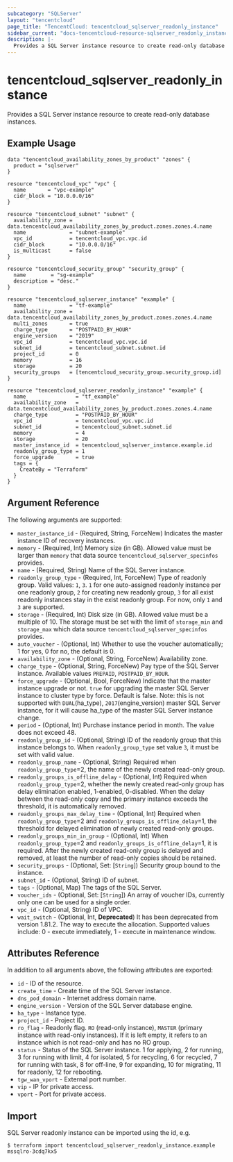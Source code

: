 ```yaml
---
subcategory: "SQLServer"
layout: "tencentcloud"
page_title: "TencentCloud: tencentcloud_sqlserver_readonly_instance"
sidebar_current: "docs-tencentcloud-resource-sqlserver_readonly_instance"
description: |-
  Provides a SQL Server instance resource to create read-only database instances.
---
```


# tencentcloud_sqlserver_readonly_instance

Provides a SQL Server instance resource to create read-only database instances.

## Example Usage

```hcl
data "tencentcloud_availability_zones_by_product" "zones" {
  product = "sqlserver"
}

resource "tencentcloud_vpc" "vpc" {
  name       = "vpc-example"
  cidr_block = "10.0.0.0/16"
}

resource "tencentcloud_subnet" "subnet" {
  availability_zone = data.tencentcloud_availability_zones_by_product.zones.zones.4.name
  name              = "subnet-example"
  vpc_id            = tencentcloud_vpc.vpc.id
  cidr_block        = "10.0.0.0/16"
  is_multicast      = false
}

resource "tencentcloud_security_group" "security_group" {
  name        = "sg-example"
  description = "desc."
}

resource "tencentcloud_sqlserver_instance" "example" {
  name              = "tf-example"
  availability_zone = data.tencentcloud_availability_zones_by_product.zones.zones.4.name
  multi_zones       = true
  charge_type       = "POSTPAID_BY_HOUR"
  engine_version    = "2019"
  vpc_id            = tencentcloud_vpc.vpc.id
  subnet_id         = tencentcloud_subnet.subnet.id
  project_id        = 0
  memory            = 16
  storage           = 20
  security_groups   = [tencentcloud_security_group.security_group.id]
}

resource "tencentcloud_sqlserver_readonly_instance" "example" {
  name                = "tf_example"
  availability_zone   = data.tencentcloud_availability_zones_by_product.zones.zones.4.name
  charge_type         = "POSTPAID_BY_HOUR"
  vpc_id              = tencentcloud_vpc.vpc.id
  subnet_id           = tencentcloud_subnet.subnet.id
  memory              = 4
  storage             = 20
  master_instance_id  = tencentcloud_sqlserver_instance.example.id
  readonly_group_type = 1
  force_upgrade       = true
  tags = {
    CreateBy = "Terraform"
  }
}
```

## Argument Reference

The following arguments are supported:

* `master_instance_id` - (Required, String, ForceNew) Indicates the master instance ID of recovery instances.
* `memory` - (Required, Int) Memory size (in GB). Allowed value must be larger than `memory` that data source `tencentcloud_sqlserver_specinfos` provides.
* `name` - (Required, String) Name of the SQL Server instance.
* `readonly_group_type` - (Required, Int, ForceNew) Type of readonly group. Valid values: `1`, `3`. `1` for one auto-assigned readonly instance per one readonly group, `2` for creating new readonly group, `3` for all exist readonly instances stay in the exist readonly group. For now, only `1` and `3` are supported.
* `storage` - (Required, Int) Disk size (in GB). Allowed value must be a multiple of 10. The storage must be set with the limit of `storage_min` and `storage_max` which data source `tencentcloud_sqlserver_specinfos` provides.
* `auto_voucher` - (Optional, Int) Whether to use the voucher automatically; 1 for yes, 0 for no, the default is 0.
* `availability_zone` - (Optional, String, ForceNew) Availability zone.
* `charge_type` - (Optional, String, ForceNew) Pay type of the SQL Server instance. Available values `PREPAID`, `POSTPAID_BY_HOUR`.
* `force_upgrade` - (Optional, Bool, ForceNew) Indicate that the master instance upgrade or not. `true` for upgrading the master SQL Server instance to cluster type by force. Default is false. Note: this is not supported with `DUAL`(ha_type), `2017`(engine_version) master SQL Server instance, for it will cause ha_type of the master SQL Server instance change.
* `period` - (Optional, Int) Purchase instance period in month. The value does not exceed 48.
* `readonly_group_id` - (Optional, String) ID of the readonly group that this instance belongs to. When `readonly_group_type` set value `3`, it must be set with valid value.
* `readonly_group_name` - (Optional, String) Required when `readonly_group_type`=2, the name of the newly created read-only group.
* `readonly_groups_is_offline_delay` - (Optional, Int) Required when `readonly_group_type`=2, whether the newly created read-only group has delay elimination enabled, 1-enabled, 0-disabled. When the delay between the read-only copy and the primary instance exceeds the threshold, it is automatically removed.
* `readonly_groups_max_delay_time` - (Optional, Int) Required when `readonly_group_type`=2 and `readonly_groups_is_offline_delay`=1, the threshold for delayed elimination of newly created read-only groups.
* `readonly_groups_min_in_group` - (Optional, Int) When `readonly_group_type`=2 and `readonly_groups_is_offline_delay`=1, it is required. After the newly created read-only group is delayed and removed, at least the number of read-only copies should be retained.
* `security_groups` - (Optional, Set: [`String`]) Security group bound to the instance.
* `subnet_id` - (Optional, String) ID of subnet.
* `tags` - (Optional, Map) The tags of the SQL Server.
* `voucher_ids` - (Optional, Set: [`String`]) An array of voucher IDs, currently only one can be used for a single order.
* `vpc_id` - (Optional, String) ID of VPC.
* `wait_switch` - (Optional, Int, **Deprecated**) It has been deprecated from version 1.81.2. The way to execute the allocation. Supported values include: 0 - execute immediately, 1 - execute in maintenance window.

## Attributes Reference

In addition to all arguments above, the following attributes are exported:

* `id` - ID of the resource.
* `create_time` - Create time of the SQL Server instance.
* `dns_pod_domain` - Internet address domain name.
* `engine_version` - Version of the SQL Server database engine.
* `ha_type` - Instance type.
* `project_id` - Project ID.
* `ro_flag` - Readonly flag. `RO` (read-only instance), `MASTER` (primary instance with read-only instances). If it is left empty, it refers to an instance which is not read-only and has no RO group.
* `status` - Status of the SQL Server instance. 1 for applying, 2 for running, 3 for running with limit, 4 for isolated, 5 for recycling, 6 for recycled, 7 for running with task, 8 for off-line, 9 for expanding, 10 for migrating, 11 for readonly, 12 for rebooting.
* `tgw_wan_vport` - External port number.
* `vip` - IP for private access.
* `vport` - Port for private access.


## Import

SQL Server readonly instance can be imported using the id, e.g.

```
$ terraform import tencentcloud_sqlserver_readonly_instance.example mssqlro-3cdq7kx5
```

